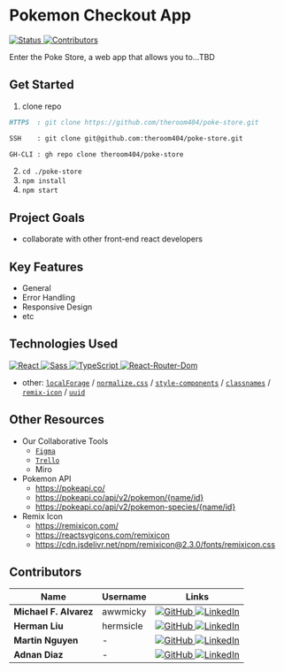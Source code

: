 # Pokemon Checkout App

[ ![Status][Badge-Status] ][Site-Page]
[ ![Contributors][Badge-Contributors] ](#Contributors)

Enter the Poke Store, a web app that allows you to...TBD

## Get Started

1. clone repo
```md
HTTPS  : git clone https://github.com/theroom404/poke-store.git

SSH    : git clone git@github.com:theroom404/poke-store.git

GH-CLI : gh repo clone theroom404/poke-store
```
2. `cd ./poke-store`
3. `npm install`
4. `npm start`

## Project Goals

- collaborate with other front-end react developers

## Key Features

- General
- Error Handling
- Responsive Design
- etc

## Technologies Used

[ ![React][Badge-React] ][React]
[ ![Sass][Badge-Sass] ][Sass]
[ ![TypeScript][Badge-TypeScript] ][TypeScript]
[ ![React-Router-Dom][Badge-React-Router-Dom] ][React-Router-Dom]
- other: 
[`localForage`][localForage] / 
[`normalize.css`][normalize-css] / 
[`style-components`][style-components] /
[`classnames`][classnames] /
[`remix-icon`][remix-icon] /
[`uuid`][uuid]

## Other Resources

- Our Collaborative Tools
  - [`Figma`][Figma]
  - [`Trello`][Trello]
  - Miro
- Pokemon API
  - https://pokeapi.co/
  - https://pokeapi.co/api/v2/pokemon/{name/id}
  - https://pokeapi.co/api/v2/pokemon-species/{name/id}
- Remix Icon
  - https://remixicon.com/
  - https://reactsvgicons.com/remixicon
  - https://cdn.jsdelivr.net/npm/remixicon@2.3.0/fonts/remixicon.css

## Contributors

| Name  | Username  | Links |
| ----- | --------- | ----- |
| **Michael F. Alvarez** | awwmicky | [ ![GitHub][Badge-GitHub] ][Micky-GitHub] [ ![LinkedIn][Badge-LinkedIn] ][Micky-LinkedIn] |
| **Herman Liu**         | hermsicle | [ ![GitHub][Badge-GitHub] ][Herman-GitHub] [ ![LinkedIn][Badge-LinkedIn] ][Herman-LinkedIn] |
| **Martin Nguyen**      | - | [ ![GitHub][Badge-GitHub] ][Martin-GitHub] [ ![LinkedIn][Badge-LinkedIn] ][Martin-LinkedIn] |
| **Adnan Diaz**         | - | [ ![GitHub][Badge-GitHub] ][Adnan-GitHub] [ ![LinkedIn][Badge-LinkedIn] ][Adnan-LinkedIn] |

<!-- badge color: success | important | informational -->
[Badge-Status]: https://img.shields.io/badge/Status-In_Development-informational?style=for-the-badge
[Badge-Contributors]: https://img.shields.io/badge/Contributors-4-lightgreen?style=for-the-badge
[Site-Page]: https://

[Figma]: https://www.figma.com/file/teMV2bbWUKLSKlkn8NHn0I/Pokemon-Checkout-App?node-id=0%3A1
[Trello]: https://trello.com/b/fz2gTMMX/poke-store
[Google Docs]: ___

[React]: https://reactjs.org/
[Sass]: https://sass-lang.com/
[TypeScript]: https://www.typescriptlang.org/
[React-Router-Dom]: https://reactrouter.com/
[Badge-React]: https://img.shields.io/badge/-React-20232A.svg?&style=for-the-badge&logo=React&logoColor=61DAFB
[Badge-Sass]: https://img.shields.io/badge/-Sass-hotpink.svg?&style=for-the-badge&logo=Sass&logoColor=FFF
[Badge-TypeScript]: https://img.shields.io/badge/-TypeScript-323330.svg?&style=for-the-badge&logo=TypeScript&logoColor=007ACC
[Badge-React-Router-Dom]: https://img.shields.io/badge/-React_Router-CA4245.svg?style=for-the-badge&logo=React-Router&logoColor=FFF

[localForage]: https://localforage.github.io/localForage/
[normalize-css]: https://necolas.github.io/normalize.css/
[style-components]: https://styled-components.com/
[classnames]: https://jedwatson.github.io/classnames/
[remix-icon]: https://www.npmjs.com/package/remixicon-react
[uuid]: https://www.npmjs.com/package/uuid

[Badge-GitHub]: https://img.shields.io/badge/-GitHub-black.svg?style=for-the-badge&logo=GitHub&colorB=555
[Badge-LinkedIn]: https://img.shields.io/badge/-LinkedIn-black.svg?style=for-the-badge&logo=linkedin&colorB=555

[Micky-GitHub]: https://github.com/awwmicky
[Micky-LinkedIn]: https://www.linkedin.com/in/awwmicky/
[Herman-GitHub]: https://github.com/___
[Herman-LinkedIn]: https://www.linkedin.com/in/___/
[Martin-GitHub]: https://github.com/___
[Martin-LinkedIn]: https://www.linkedin.com/in/___/
[Adnan-GitHub]: https://github.com/___
[Adnan-LinkedIn]: https://www.linkedin.com/in/___/
